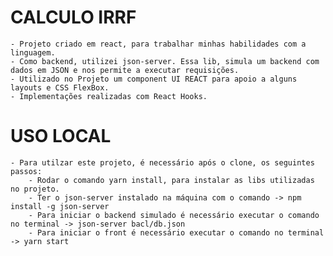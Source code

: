 # CALCULO IRRF 

    - Projeto criado em react, para trabalhar minhas habilidades com a linguagem. 
    - Como backend, utilizei json-server. Essa lib, simula um backend com dados em JSON e nos permite a executar requisições. 
    - Utilizado no Projeto um component UI REACT para apoio a alguns layouts e CSS FlexBox.
    - Implementações realizadas com React Hooks.

# USO LOCAL

    - Para utilzar este projeto, é necessário após o clone, os seguintes passos:
        - Rodar o comando yarn install, para instalar as libs utilizadas no projeto.
        - Ter o json-server instalado na máquina com o comando -> npm install -g json-server
        - Para iniciar o backend simulado é necessário executar o comando no terminal -> json-server bacl/db.json
        - Para iniciar o front é necessário executar o comando no terminal -> yarn start


